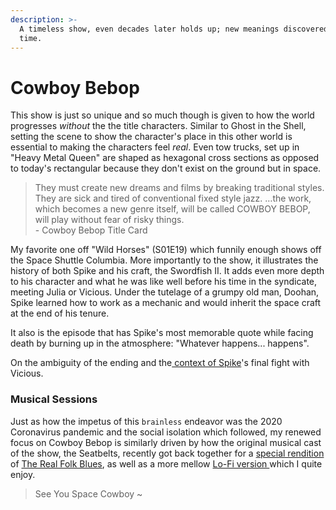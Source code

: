 ```yaml
---
description: >-
  A timeless show, even decades later holds up; new meanings discovered each
  time.
---
```


# Cowboy Bebop

This show is just so unique and so much though is given to how the world progresses _without_ the the title characters. Similar to Ghost in the Shell, setting the scene to show the character's place in this other world is essential to making the characters feel _real_. Even tow trucks, set up in "Heavy Metal Queen" are shaped as hexagonal cross sections as opposed to today's rectangular because they don't exist on the ground but in space.&#x20;

> They must create new dreams and films by breaking traditional styles. They are sick and tired of conventional fixed style jazz. …the work, which becomes a new genre itself, will be called COWBOY BEBOP, will play without fear of risky things. \
> \- Cowboy Bebop Title Card

My favorite one off "Wild Horses" (S01E19) which funnily enough shows off the Space Shuttle Columbia. More importantly to the show, it illustrates the history of both Spike and his craft, the Swordfish II. It adds even more depth to his character and what he was like well before his time in the syndicate, meeting Julia or Vicious. Under the tutelage of a grumpy old man, Doohan, Spike learned how to work as a mechanic and would inherit the space craft at the end of his tenure.&#x20;

It also is the episode that has Spike's most memorable quote while facing death by burning up in the atmosphere: "Whatever happens... happens".&#x20;



On the ambiguity of the ending and the[ context of Spike](http://bebopattic.weebly.com/between-the-lines.html)'s final fight with Vicious.

### Musical Sessions

Just as how the impetus of this `brainless` endeavor was the 2020 Coronavirus pandemic and the social isolation which followed, my renewed focus on Cowboy Bebop is similarly driven by how the original musical cast of the show, the Seatbelts, recently got back together for a [special rendition](https://www.youtube.com/watch?v=8GwE0wwMmKE) of [The Real Folk Blues](https://www.youtube.com/watch?v=eyI635o2pmk), as well as a more mellow [Lo-Fi version ](https://www.youtube.com/watch?v=dX8gZubnMjA)which I quite enjoy.&#x20;

> See You Space Cowboy \~



